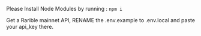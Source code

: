 Please Install Node Modules by running :
`npm i`

Get a Rarible mainnet API, RENAME the .env.example to .env.local and paste your api_key there.
